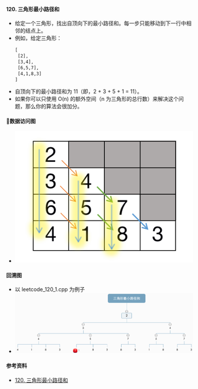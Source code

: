 #### 120. 三角形最小路径和
- 给定一个三角形，找出自顶向下的最小路径和。每一步只能移动到下一行中相邻的结点上。
- 例如，给定三角形：
    ```
    [
     [2],
     [3,4],
     [6,5,7],
     [4,1,8,3]
    ]
    ```
- 自顶向下的最小路径和为 11（即，2 + 3 + 5 + 1 = 11）。
- 如果你可以只使用 O(n) 的额外空间（n 为三角形的总行数）来解决这个问题，那么你的算法会很加分。

#### 数据访问图
- ![avatar](images/../../images/120_1.png)

#### 回溯图
- 以 leetcode_120_1.cpp 为例子
- ![avatar](images/../../images/120_2.png)


#### 参考资料
- [120. 三角形最小路径和](https://leetcode-cn.com/problems/triangle/solution/120-san-jiao-xing-zui-xiao-lu-jing-he-by-alexer-66/)